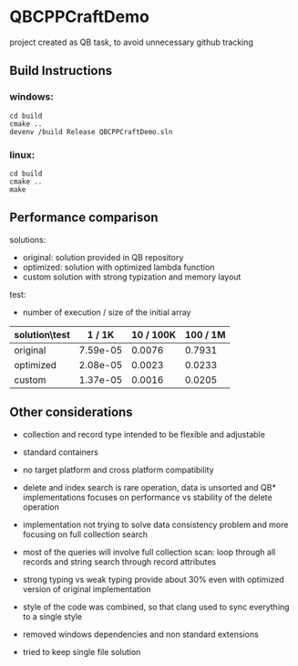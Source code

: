 # QBCPPCraftDemo

project created as QB task, to avoid unnecessary github tracking

## Build Instructions

### windows:
```
cd build
cmake ..
devenv /build Release QBCPPCraftDemo.sln
```
### linux:
```
cd build
cmake ..
make
```

## Performance comparison

solutions:
 - original: solution provided in QB repository
 - optimized: solution with optimized lambda function
 - custom solution with strong typization and memory layout

test:
 - number of execution / size of the initial array

solution\test  | 1 / 1K    | 10 / 100K | 100 / 1M
---------------|-----------|-----------|----------
original       | 7.59e-05  | 0.0076    | 0.7931 
optimized      | 2.08e-05  | 0.0023    | 0.0233
custom         | 1.37e-05  | 0.0016    | 0.0205

## Other considerations
- collection and record type intended to be flexible and adjustable 
- standard containers
- no target platform and cross platform compatibility
- delete and index search is rare operation, data is unsorted and QB* implementations focuses on performance vs stability of the delete operation
- implementation not trying to solve data consistency problem and more focusing on full collection search
- most of the queries will involve full collection scan: loop through all records and string search through record attributes

- strong typing vs weak typing provide about 30% even with optimized version of original implementation
- style of the code was combined, so that clang used to sync everything to a single style
- removed windows dependencies and non standard extensions
- tried to keep single file solution
